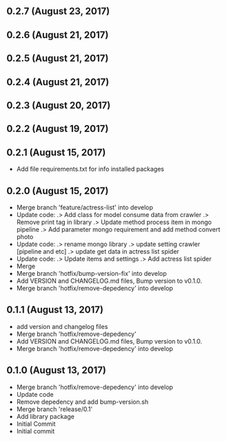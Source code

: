 ## 0.2.7 (August 23, 2017)


## 0.2.6 (August 21, 2017)


## 0.2.5 (August 21, 2017)


## 0.2.4 (August 21, 2017)


## 0.2.3 (August 20, 2017)


## 0.2.2 (August 19, 2017)


## 0.2.1 (August 15, 2017)
  - Add file requirements.txt for info installed packages

## 0.2.0 (August 15, 2017)
  - Merge branch 'feature/actress-list' into develop
  - Update code: .> Add class for model consume data from crawler .> Remove print tag in library .> Update method process item in mongo pipeline .> Add parameter mongo requirement and add method convert photo
  - Update code: .> rename mongo library .> update setting crawler [pipeline and etc] .> update get data in actress list spider
  - Update code: .> Update items and settings .> Add actress list spider
  - Merge
  - Merge branch 'hotfix/bump-version-fix' into develop
  - Add VERSION and CHANGELOG.md files, Bump version to v0.1.0.
  - Merge branch 'hotfix/remove-depedency' into develop

## 0.1.1 (August 13, 2017)
  - add version and changelog files
  - Merge branch 'hotfix/remove-depedency'
  - Add VERSION and CHANGELOG.md files, Bump version to v0.1.0.
  - Merge branch 'hotfix/remove-depedency' into develop

## 0.1.0 (August 13, 2017)
  - Merge branch 'hotfix/remove-depedency' into develop
  - Update code
  - Remove depedency and add bump-version.sh
  - Merge branch 'release/0.1'
  - Add library package
  - Initial Commit
  - Initial commit
